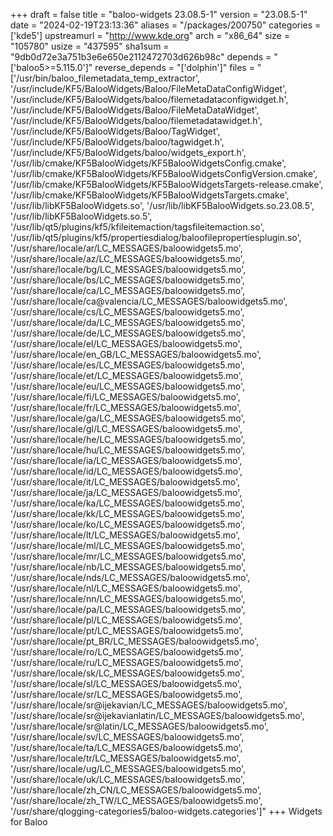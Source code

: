 +++
draft = false
title = "baloo-widgets 23.08.5-1"
version = "23.08.5-1"
date = "2024-02-19T23:13:36"
aliases = "/packages/200750"
categories = ['kde5']
upstreamurl = "http://www.kde.org"
arch = "x86_64"
size = "105780"
usize = "437595"
sha1sum = "9db0d72e3a751b3e6e650e2112472703d626b98c"
depends = "['baloo5>=5.115.0']"
reverse_depends = "['dolphin']"
files = "['/usr/bin/baloo_filemetadata_temp_extractor', '/usr/include/KF5/BalooWidgets/Baloo/FileMetaDataConfigWidget', '/usr/include/KF5/BalooWidgets/baloo/filemetadataconfigwidget.h', '/usr/include/KF5/BalooWidgets/Baloo/FileMetaDataWidget', '/usr/include/KF5/BalooWidgets/baloo/filemetadatawidget.h', '/usr/include/KF5/BalooWidgets/Baloo/TagWidget', '/usr/include/KF5/BalooWidgets/baloo/tagwidget.h', '/usr/include/KF5/BalooWidgets/baloo/widgets_export.h', '/usr/lib/cmake/KF5BalooWidgets/KF5BalooWidgetsConfig.cmake', '/usr/lib/cmake/KF5BalooWidgets/KF5BalooWidgetsConfigVersion.cmake', '/usr/lib/cmake/KF5BalooWidgets/KF5BalooWidgetsTargets-release.cmake', '/usr/lib/cmake/KF5BalooWidgets/KF5BalooWidgetsTargets.cmake', '/usr/lib/libKF5BalooWidgets.so', '/usr/lib/libKF5BalooWidgets.so.23.08.5', '/usr/lib/libKF5BalooWidgets.so.5', '/usr/lib/qt5/plugins/kf5/kfileitemaction/tagsfileitemaction.so', '/usr/lib/qt5/plugins/kf5/propertiesdialog/baloofilepropertiesplugin.so', '/usr/share/locale/ar/LC_MESSAGES/baloowidgets5.mo', '/usr/share/locale/az/LC_MESSAGES/baloowidgets5.mo', '/usr/share/locale/bg/LC_MESSAGES/baloowidgets5.mo', '/usr/share/locale/bs/LC_MESSAGES/baloowidgets5.mo', '/usr/share/locale/ca/LC_MESSAGES/baloowidgets5.mo', '/usr/share/locale/ca@valencia/LC_MESSAGES/baloowidgets5.mo', '/usr/share/locale/cs/LC_MESSAGES/baloowidgets5.mo', '/usr/share/locale/da/LC_MESSAGES/baloowidgets5.mo', '/usr/share/locale/de/LC_MESSAGES/baloowidgets5.mo', '/usr/share/locale/el/LC_MESSAGES/baloowidgets5.mo', '/usr/share/locale/en_GB/LC_MESSAGES/baloowidgets5.mo', '/usr/share/locale/es/LC_MESSAGES/baloowidgets5.mo', '/usr/share/locale/et/LC_MESSAGES/baloowidgets5.mo', '/usr/share/locale/eu/LC_MESSAGES/baloowidgets5.mo', '/usr/share/locale/fi/LC_MESSAGES/baloowidgets5.mo', '/usr/share/locale/fr/LC_MESSAGES/baloowidgets5.mo', '/usr/share/locale/ga/LC_MESSAGES/baloowidgets5.mo', '/usr/share/locale/gl/LC_MESSAGES/baloowidgets5.mo', '/usr/share/locale/he/LC_MESSAGES/baloowidgets5.mo', '/usr/share/locale/hu/LC_MESSAGES/baloowidgets5.mo', '/usr/share/locale/ia/LC_MESSAGES/baloowidgets5.mo', '/usr/share/locale/id/LC_MESSAGES/baloowidgets5.mo', '/usr/share/locale/it/LC_MESSAGES/baloowidgets5.mo', '/usr/share/locale/ja/LC_MESSAGES/baloowidgets5.mo', '/usr/share/locale/ka/LC_MESSAGES/baloowidgets5.mo', '/usr/share/locale/kk/LC_MESSAGES/baloowidgets5.mo', '/usr/share/locale/ko/LC_MESSAGES/baloowidgets5.mo', '/usr/share/locale/lt/LC_MESSAGES/baloowidgets5.mo', '/usr/share/locale/ml/LC_MESSAGES/baloowidgets5.mo', '/usr/share/locale/mr/LC_MESSAGES/baloowidgets5.mo', '/usr/share/locale/nb/LC_MESSAGES/baloowidgets5.mo', '/usr/share/locale/nds/LC_MESSAGES/baloowidgets5.mo', '/usr/share/locale/nl/LC_MESSAGES/baloowidgets5.mo', '/usr/share/locale/nn/LC_MESSAGES/baloowidgets5.mo', '/usr/share/locale/pa/LC_MESSAGES/baloowidgets5.mo', '/usr/share/locale/pl/LC_MESSAGES/baloowidgets5.mo', '/usr/share/locale/pt/LC_MESSAGES/baloowidgets5.mo', '/usr/share/locale/pt_BR/LC_MESSAGES/baloowidgets5.mo', '/usr/share/locale/ro/LC_MESSAGES/baloowidgets5.mo', '/usr/share/locale/ru/LC_MESSAGES/baloowidgets5.mo', '/usr/share/locale/sk/LC_MESSAGES/baloowidgets5.mo', '/usr/share/locale/sl/LC_MESSAGES/baloowidgets5.mo', '/usr/share/locale/sr/LC_MESSAGES/baloowidgets5.mo', '/usr/share/locale/sr@ijekavian/LC_MESSAGES/baloowidgets5.mo', '/usr/share/locale/sr@ijekavianlatin/LC_MESSAGES/baloowidgets5.mo', '/usr/share/locale/sr@latin/LC_MESSAGES/baloowidgets5.mo', '/usr/share/locale/sv/LC_MESSAGES/baloowidgets5.mo', '/usr/share/locale/ta/LC_MESSAGES/baloowidgets5.mo', '/usr/share/locale/tr/LC_MESSAGES/baloowidgets5.mo', '/usr/share/locale/ug/LC_MESSAGES/baloowidgets5.mo', '/usr/share/locale/uk/LC_MESSAGES/baloowidgets5.mo', '/usr/share/locale/zh_CN/LC_MESSAGES/baloowidgets5.mo', '/usr/share/locale/zh_TW/LC_MESSAGES/baloowidgets5.mo', '/usr/share/qlogging-categories5/baloo-widgets.categories']"
+++
Widgets for Baloo